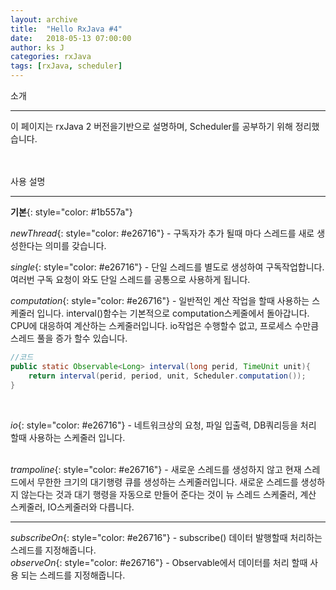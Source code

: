 ```yaml
---
layout: archive
title:  "Hello RxJava #4"
date:   2018-05-13 07:00:00
author: ks J
categories: rxJava
tags: [rxJava, scheduler]
---
```


소개
<hr/>
이 페이지는 rxJava 2 버전을기반으로 설명하며, Scheduler를 공부하기 위해 정리했습니다. 
<br/>
<br/>
<br/>

사용 설명
<hr/>

__기본__{: style="color: #1b557a"} <br >

_newThread_{: style="color: #e26716"} -  구독자가 추가 될때 마다 스레드를 새로 생성한다는 의미를 갖습니다. 
<br />


_single_{: style="color: #e26716"} - 단일 스레드를 별도로 생성하여 구독작업합니다. 여러번 구독 요청이 와도 단일 스레드를 공통으로 사용하게 됩니다. <br >


_computation_{: style="color: #e26716"} - 일반적인 계산 작업을 할때 사용하는 스케줄러 입니다. interval()함수는 기본적으로 computation스케줄에서 돌아갑니다. 
CPU에 대응하여 계산하는 스케줄러입니다. io작업은 수행할수 없고, 프로세스 수만큼 스레드 풀을 증가 할수 있습니다. 
~~~ java
//코드
public static Observable<Long> interval(long perid, TimeUnit unit){
    return interval(perid, period, unit, Scheduler.computation());
}
~~~
<br/>


_io_{: style="color: #e26716"} - 네트워크상의 요청, 파일 입출력, DB쿼리등을 처리 할때 사용하는 스케줄러 입니다.  
<br >


_trampoline_{: style="color: #e26716"} -  새로운 스레드를 생성하지 않고 현재 스레드에서 무한한 크기의 대기행령 큐를 생성하는 스케줄러입니다. 새로운 스레드를 생성하지 않는다는 것과 대기 행령을 자동으로 만들어 준다는 것이 뉴 스레드 스케줄러, 계산 스케줄러, IO스케줄러와 다릅니다. 

<hr/>

_subscribeOn_{: style="color: #e26716"} - subscribe() 데이터 발행할때 처리하는 스레드를 지정해줍니다.  <br >
_observeOn_{: style="color: #e26716"} - Observable에서 데이터를 처리 할때 사용 되는 스레드를 지정해줍니다.<br >